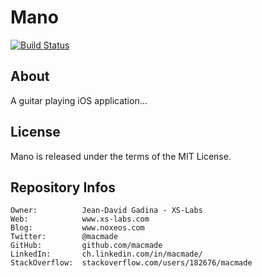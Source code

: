 Mano
====

[![Build Status](https://img.shields.io/travis/macmade/Mano.svg?branch=master&style=flat)](https://travis-ci.org/macmade/Mano)

About
-----

A guitar playing iOS application...


License
-------

Mano is released under the terms of the MIT License.

Repository Infos
----------------

    Owner:			Jean-David Gadina - XS-Labs
    Web:			www.xs-labs.com
    Blog:			www.noxeos.com
    Twitter:		@macmade
    GitHub:			github.com/macmade
    LinkedIn:		ch.linkedin.com/in/macmade/
    StackOverflow:	stackoverflow.com/users/182676/macmade
